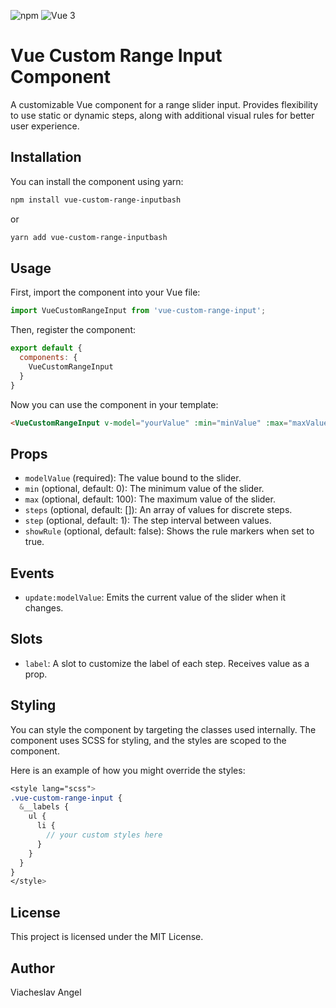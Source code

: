 ![npm](https://img.shields.io/npm/v/vue-custom-range-input)
![Vue 3](https://img.shields.io/badge/vue-3.x-yellow.svg)

# Vue Custom Range Input Component
A customizable Vue component for a range slider input. Provides flexibility to use static or dynamic steps, along with additional visual rules for better user experience.

## Installation
You can install the component using yarn:
```bash
npm install vue-custom-range-inputbash
```
or
```bash
yarn add vue-custom-range-inputbash
```

## Usage
First, import the component into your Vue file:
```javascript
import VueCustomRangeInput from 'vue-custom-range-input';
```

Then, register the component:
```javascript
export default {
  components: {
    VueCustomRangeInput
  }
}
```

Now you can use the component in your template:
```html
<VueCustomRangeInput v-model="yourValue" :min="minValue" :max="maxValue" :step="stepValue" />
```

## Props
- `modelValue` (required): The value bound to the slider.
- `min` (optional, default: 0): The minimum value of the slider.
- `max` (optional, default: 100): The maximum value of the slider.
- `steps` (optional, default: []): An array of values for discrete steps.
- `step` (optional, default: 1): The step interval between values.
- `showRule` (optional, default: false): Shows the rule markers when set to true.

## Events
- `update:modelValue`: Emits the current value of the slider when it changes.

## Slots
- `label`: A slot to customize the label of each step. Receives value as a prop.

## Styling
You can style the component by targeting the classes used internally. The component uses SCSS for styling, and the styles are scoped to the component.

Here is an example of how you might override the styles:
```scss
<style lang="scss">
.vue-custom-range-input {
  &__labels {
    ul {
      li {
        // your custom styles here
      }
    }
  }
}
</style>
```

## License
This project is licensed under the MIT License.

## Author
Viacheslav Angel
